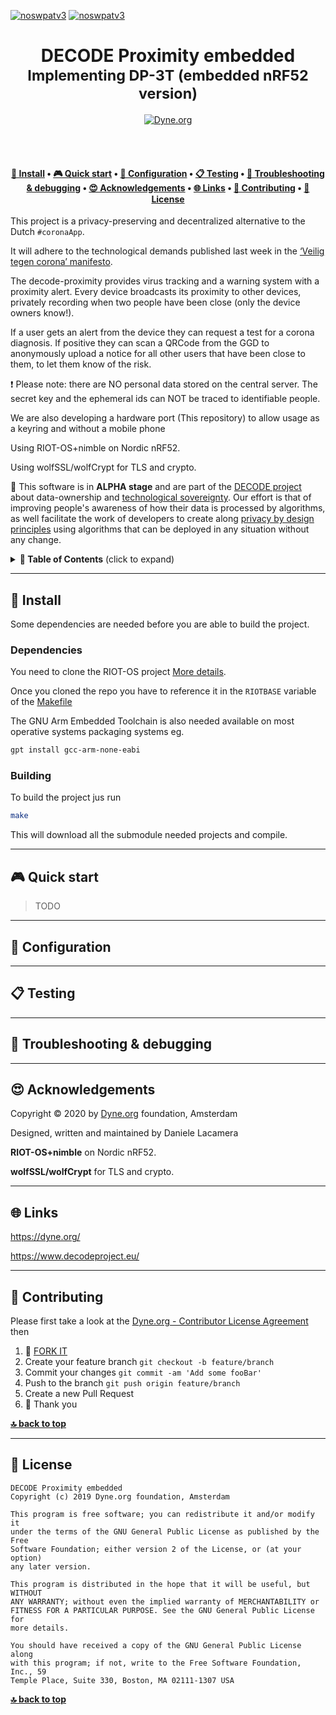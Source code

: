 [![noswpatv3](http://zoobab.wdfiles.com/local--files/start/noupcv3.jpg)](https://ffii.org/donate-now-to-save-europe-from-software-patents-says-ffii/)
[![noswpatv3](http://zoobab.wdfiles.com/local--files/start/noupcv3.jpg)](https://ffii.org/donate-now-to-save-europe-from-software-patents-says-ffii/)
<h1 align="center">DECODE Proximity embedded</br>
  <sub>Implementing DP-3T (embedded nRF52 version)</sub>
</h1>

<p align="center">
  <a href="https://dyne.org">
    <img src="https://img.shields.io/badge/%3C%2F%3E%20with%20%E2%9D%A4%20by-Dyne.org-blue.svg" alt="Dyne.org">
  </a>
</p>

<br><br>

<h4 align="center">
  <a href="#-install">💾 Install</a>
  <span> • </span>
  <a href="#-quick-start">🎮 Quick start</a>
  <span> • </span>
  <a href="#-configuration">🔧 Configuration</a>
  <span> • </span>
  <a href="#-testing">📋 Testing</a>
  <span> • </span>
  <a href="#-troubleshooting--debugging">🐛 Troubleshooting & debugging</a>
  <span> • </span>
  <a href="#-acknowledgements">😍 Acknowledgements</a>
  <span> • </span>
  <a href="#-links">🌐 Links</a>
  <span> • </span>
  <a href="#-contributing">👤 Contributing</a>
  <span> • </span>
  <a href="#-license">💼 License</a>
</h4>



This project is a privacy-preserving and decentralized alternative to the Dutch `#coronaApp`.

It will adhere to the technological demands published last week in the [‘Veilig tegen corona’ manifesto](https://www.veiligtegencorona.nl/).

The decode-proximity provides virus tracking and a warning system with a proximity alert. Every device broadcasts its proximity to other devices, privately recording when two people have been close (only the device owners know!).

If a user gets an alert from the device they can request a test for a corona diagnosis. If positive they can scan a QRCode from the GGD to anonymously upload a notice for all other users that have been close to them, to let them know of the risk.

❗ Please note: there are NO personal data stored on the central server. The secret key and the ephemeral ids can NOT be traced to identifiable people.

We are also developing a hardware port (This repository) to allow usage as a keyring and without a mobile phone

Using RIOT-OS+nimble on Nordic nRF52.

Using wolfSSL/wolfCrypt for TLS and crypto.

🚧 This software is in **ALPHA stage** and are part of the [DECODE project](https://decodeproject.eu) about data-ownership and [technological sovereignty](https://www.youtube.com/watch?v=RvBRbwBm_nQ). Our effort is that of improving people's awareness of how their data is processed by algorithms, as well facilitate the work of developers to create along [privacy by design principles](https://decodeproject.eu/publications/privacy-design-strategies-decode-architecture) using algorithms that can be deployed in any situation without any change.


<details id="toc">
 <summary><strong>🚩 Table of Contents</strong> (click to expand)</summary>

* [Install](#-install)
* [Quick start](#-quick-start)
* [Configuration](#-configuration)
* [Testing](#-testing)
* [Troubleshooting & debugging](#-troubleshooting--debugging)
* [Acknowledgements](#-acknowledgements)
* [Links](#-links)
* [Contributing](#-contributing)
* [License](#-license)
</details>

***
## 💾 Install

Some dependencies are needed before you are able to build the project.

### Dependencies

You need to clone the RIOT-OS project [More details](https://doc.riot-os.org/getting-started.html).

Once you cloned the repo you have to reference it in the `RIOTBASE` variable of
the [Makefile](https://github.com/dyne/decode-proximity-hw/blob/master/Makefile#L8)


The GNU Arm Embedded Toolchain is also needed available on most operative systems
packaging systems eg.

```bash
gpt install gcc-arm-none-eabi
```
### Building

To build the project jus run

```bash 
make
```
This will download all the submodule needed projects and compile.

***
## 🎮 Quick start

 > TODO

***
## 🔧 Configuration

***

## 📋 Testing

***
## 🐛 Troubleshooting & debugging

***
## 😍 Acknowledgements

Copyright © 2020 by [Dyne.org](https://www.dyne.org) foundation, Amsterdam

Designed, written and maintained by Daniele Lacamera

**RIOT-OS+nimble** on Nordic nRF52.

**wolfSSL/wolfCrypt** for TLS and crypto.

***
## 🌐 Links

https://dyne.org/

https://www.decodeproject.eu/


***
## 👤 Contributing

Please first take a look at the [Dyne.org - Contributor License Agreement](CONTRIBUTING.md) then

1.  🔀 [FORK IT](../../fork)
2.  Create your feature branch `git checkout -b feature/branch`
3.  Commit your changes `git commit -am 'Add some fooBar'`
4.  Push to the branch `git push origin feature/branch`
5.  Create a new Pull Request
6.  🙏 Thank you


**[🔝 back to top](#toc)**

***
## 💼 License
    DECODE Proximity embedded
    Copyright (c) 2019 Dyne.org foundation, Amsterdam

    This program is free software; you can redistribute it and/or modify it
    under the terms of the GNU General Public License as published by the Free
    Software Foundation; either version 2 of the License, or (at your option)
    any later version.

    This program is distributed in the hope that it will be useful, but WITHOUT
    ANY WARRANTY; without even the implied warranty of MERCHANTABILITY or
    FITNESS FOR A PARTICULAR PURPOSE. See the GNU General Public License for
    more details.

    You should have received a copy of the GNU General Public License along
    with this program; if not, write to the Free Software Foundation, Inc., 59
    Temple Place, Suite 330, Boston, MA 02111-1307 USA

**[🔝 back to top](#toc)**

